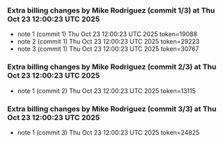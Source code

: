 
### Extra billing changes by Mike Rodriguez (commit 1/3) at Thu Oct 23 12:00:23 UTC 2025
* note 1 (commit 1) Thu Oct 23 12:00:23 UTC 2025 token=19088
* note 2 (commit 1) Thu Oct 23 12:00:23 UTC 2025 token=29223
* note 3 (commit 1) Thu Oct 23 12:00:23 UTC 2025 token=30767

### Extra billing changes by Mike Rodriguez (commit 2/3) at Thu Oct 23 12:00:23 UTC 2025
* note 1 (commit 2) Thu Oct 23 12:00:23 UTC 2025 token=13115

### Extra billing changes by Mike Rodriguez (commit 3/3) at Thu Oct 23 12:00:23 UTC 2025
* note 1 (commit 3) Thu Oct 23 12:00:23 UTC 2025 token=24825
